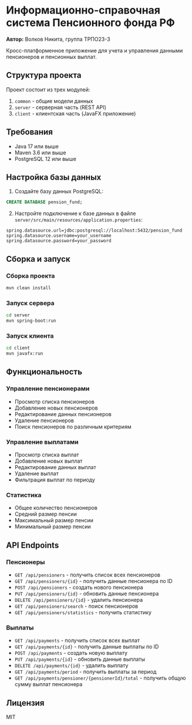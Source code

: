 # Информационно-справочная система Пенсионного фонда РФ

**Автор:** Волков Никита, группа ТРПО23-3

Кросс-платформенное приложение для учета и управления данными пенсионеров и пенсионных выплат.

## Структура проекта

Проект состоит из трех модулей:
1. `common` - общие модели данных
2. `server` - серверная часть (REST API)
3. `client` - клиентская часть (JavaFX приложение)

## Требования

- Java 17 или выше
- Maven 3.6 или выше
- PostgreSQL 12 или выше

## Настройка базы данных

1. Создайте базу данных PostgreSQL:
```sql
CREATE DATABASE pension_fund;
```

2. Настройте подключение к базе данных в файле `server/src/main/resources/application.properties`:
```properties
spring.datasource.url=jdbc:postgresql://localhost:5432/pension_fund
spring.datasource.username=your_username
spring.datasource.password=your_password
```

## Сборка и запуск

### Сборка проекта

```bash
mvn clean install
```

### Запуск сервера

```bash
cd server
mvn spring-boot:run
```

### Запуск клиента

```bash
cd client
mvn javafx:run
```

## Функциональность

### Управление пенсионерами
- Просмотр списка пенсионеров
- Добавление новых пенсионеров
- Редактирование данных пенсионеров
- Удаление пенсионеров
- Поиск пенсионеров по различным критериям

### Управление выплатами
- Просмотр списка выплат
- Добавление новых выплат
- Редактирование данных выплат
- Удаление выплат
- Фильтрация выплат по периоду

### Статистика
- Общее количество пенсионеров
- Средний размер пенсии
- Максимальный размер пенсии
- Минимальный размер пенсии

## API Endpoints

### Пенсионеры
- `GET /api/pensioners` - получить список всех пенсионеров
- `GET /api/pensioners/{id}` - получить данные пенсионера по ID
- `POST /api/pensioners` - создать нового пенсионера
- `PUT /api/pensioners/{id}` - обновить данные пенсионера
- `DELETE /api/pensioners/{id}` - удалить пенсионера
- `GET /api/pensioners/search` - поиск пенсионеров
- `GET /api/pensioners/statistics` - получить статистику

### Выплаты
- `GET /api/payments` - получить список всех выплат
- `GET /api/payments/{id}` - получить данные выплаты по ID
- `POST /api/payments` - создать новую выплату
- `PUT /api/payments/{id}` - обновить данные выплаты
- `DELETE /api/payments/{id}` - удалить выплату
- `GET /api/payments/period` - получить выплаты за период
- `GET /api/payments/pensioner/{pensionerId}/total` - получить общую сумму выплат пенсионера

## Лицензия

MIT 